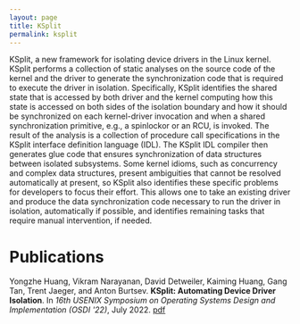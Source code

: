 ```yaml
---
layout: page
title: KSplit
permalink: ksplit
---
```


KSplit, a new framework for isolating device drivers in the Linux kernel.
KSplit performs a collection of static analyses on the source code of the
kernel and the driver to generate the synchronization code that is required to
execute the driver in isolation. Specifically, KSplit identifies the shared
state that is accessed by both driver and the kernel computing how this state
is accessed on both sides of the isolation boundary and how it should be
synchronized on each kernel-driver invocation and when a shared synchronization
primitive, e.g., a spinlockor or an RCU, is invoked. The result of the analysis
is a collection of procedure call specifications in the KSplit interface
definition language (IDL). The KSplit IDL compiler then generates glue code
that ensures synchronization of data structures between isolated subsystems.
Some kernel idioms, such as concurrency and complex data structures, present
ambiguities that cannot be resolved automatically at present, so KSplit also
identifies these specific problems for developers to focus their effort.  This
allows one to take an existing driver and produce the data synchronization code
necessary to run the driver in isolation, automatically if possible, and
identifies remaining tasks that require manual intervention, if needed.


# Publications

Yongzhe Huang, Vikram Narayanan, David Detweiler, Kaiming Huang, Gang Tan,
Trent Jaeger, and Anton Burtsev.  **KSplit: Automating Device Driver
Isolation**.  In _16th USENIX Symposium on Operating Systems Design and
Implementation (OSDI '22)_, July 2022.
[pdf](https://mars-research.github.io/doc/)



